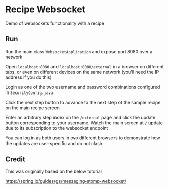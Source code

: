 # Recipe Websocket

Demo of websockets functionality with a recipe

## Run

Run the main class `WebsocketApplication` and expose port 8080 over a network

Open `localhost:8080` and `localhost:8080/external` in a browser on different tabs, or even on different
devices on the same network (you'll need the IP address if you do this)

Login as one of the two username and password combinations configured in `SecurityConfig.java`

Click the next step button to advance to the next step of the sample recipe on the main recipe screen

Enter an arbitrary step index on the `/external` page and click the update button corresponding to your username. 
Watch the main screen at `/` update due to its subscription to the websocket endpoint

You can log in as both users in two different browsers to demonstrate how the updates are user-specific and do not clash.

## Credit

This was originally based on the below tutorial

https://spring.io/guides/gs/messaging-stomp-websocket/

